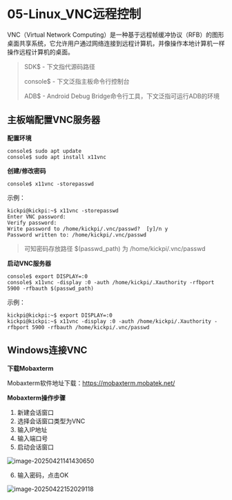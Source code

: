 # 05-Linux_VNC远程控制

VNC（Virtual Network Computing）是一种基于远程帧缓冲协议（RFB）的图形桌面共享系统，它允许用户通过网络连接到远程计算机，并像操作本地计算机一样操作远程计算机的桌面。



> SDK$ - 下文指代源码路径
>
> console$ - 下文泛指主板命令行控制台
>
> ADB$ - Android Debug Bridge命令行工具，下文泛指可运行ADB的环境



## 主板端配置VNC服务器

**配置环境**

```
console$ sudo apt update
console$ sudo apt install x11vnc
```



**创建/修改密码**

```
console$ x11vnc -storepasswd
```

示例：

```
kickpi@kickpi:~$ x11vnc -storepasswd
Enter VNC password: 
Verify password:    
Write password to /home/kickpi/.vnc/passwd?  [y]/n y
Password written to: /home/kickpi/.vnc/passwd
```

> 可知密码存放路径 $(passwd_path) 为 /home/kickpi/.vnc/passwd



**启动VNC服务器**

```
console$ export DISPLAY=:0
console$ x11vnc -display :0 -auth /home/kickpi/.Xauthority -rfbport 5900 -rfbauth $(passwd_path)
```

示例：

```
kickpi@kickpi:~$ export DISPLAY=:0
kickpi@kickpi:~$ x11vnc -display :0 -auth /home/kickpi/.Xauthority -rfbport 5900 -rfbauth /home/kickpi/.vnc/passwd
```





## Windows连接VNC

**下载Mobaxterm**

Mobaxterm软件地址下载：https://mobaxterm.mobatek.net/



**Mobaxterm操作步骤**

1. 新建会话窗口
2. 选择会话窗口类型为VNC
3. 输入IP地址
4. 输入端口号
5. 启动会话窗口

![image-20250421141430650](http://tanzhtanzh.oss-cn-shenzhen.aliyuncs.com/img/image-20250421141430650.png)

6. 输入密码，点击OK

![image-20250422152029118](http://tanzhtanzh.oss-cn-shenzhen.aliyuncs.com/img/image-20250422152029118.png)